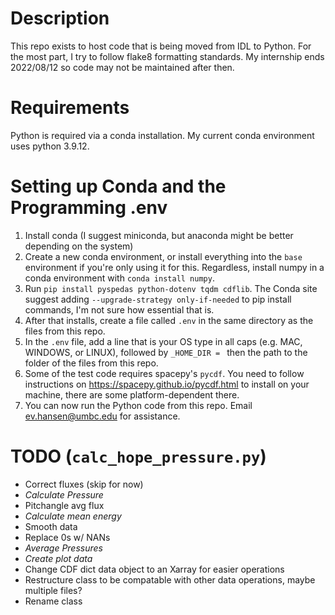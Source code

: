 # Description
This repo exists to host code that is being moved from IDL to Python. For the most part, I try to follow flake8 formatting standards. My internship ends 2022/08/12 so code may not be maintained after then.


# Requirements
Python is required via a conda installation. My current conda environment uses python 3.9.12.

# Setting up Conda and the Programming .env
1) Install conda (I suggest miniconda, but anaconda might be better depending on the system)
2) Create a new conda environment, or install everything into the ``base`` environment if you're only using it for this. Regardless, install numpy in a conda environment with ``conda install numpy``. 
3) Run ``pip install pyspedas python-dotenv tqdm cdflib``. The Conda site suggest adding ``--upgrade-strategy only-if-needed`` to pip install commands, I'm not sure how essential that is.
4) After that installs, create a file called ``.env`` in the same directory as the files from this repo.
5) In the ``.env`` file,  add a line that is your OS type in all caps (e.g. MAC, WINDOWS, or LINUX), followed by ``_HOME_DIR = `` then the path to the folder of the files from this repo.
6) Some of the test code requires spacepy's ``pycdf``. You need to follow instructions on https://spacepy.github.io/pycdf.html to install on your machine, there are some platform-dependent there.
7) You can now run the Python code from this repo. Email ev.hansen@umbc.edu for assistance.

# TODO (``calc_hope_pressure.py``)
- Correct fluxes (skip for now)
- *Calculate Pressure*
- Pitchangle avg flux
- *Calculate mean energy*
- Smooth data
- Replace 0s w/ NANs
- *Average Pressures*
- *Create plot data*
- Change CDF dict data object to an Xarray for easier
  operations
- Restructure class to be compatable with other 
  data operations, maybe multiple files?
- Rename class